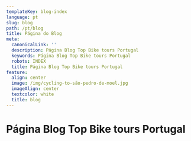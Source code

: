 ```yaml
---
templateKey: blog-index
language: pt
slug: blog
path: /pt/blog
title: Página do Blog
meta:
  canonicalLink: ''
  description: Página Blog Top Bike tours Portugal
  keywords: Página Blog Top Bike tours Portugal
  robots: INDEX
  title: Página Blog Top Bike tours Portugal
feature:
  align: center
  image: /img/cycling-to-são-pedro-de-moel.jpg
  imageAlign: center
  textcolor: white
  title: blog
---
```

# Página Blog Top Bike tours Portugal
